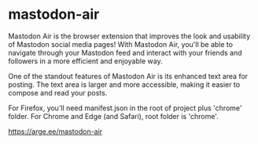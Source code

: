 # mastodon-air
Mastodon Air is the browser extension that improves the look and usability of Mastodon social media pages! With Mastodon Air, you'll be able to navigate through your Mastodon feed and interact with your friends and followers in a more efficient and enjoyable way.

One of the standout features of Mastodon Air is its enhanced text area for posting. The text area is larger and more accessible, making it easier to compose and read your posts.

For Firefox, you'll need manifest.json in the root of project plus 'chrome' folder.
For Chrome and Edge (and Safari), root folder is 'chrome'.

https://arge.ee/mastodon-air
